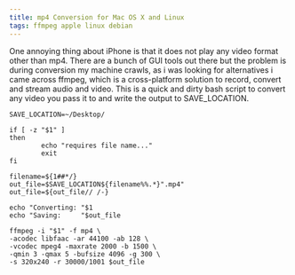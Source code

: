 ```yaml
---
title: mp4 Conversion for Mac OS X and Linux
tags: ffmpeg apple linux debian
---
```



One annoying thing about iPhone is that it does not play any video
format other than mp4. There are a bunch of GUI tools out there but the
problem is during conversion my machine crawls, as i was looking for
alternatives i came across ffmpeg, which is a cross-platform solution to
record, convert and stream audio and video. This is a quick and dirty
bash script to convert any video you pass it to and write the output to
SAVE_LOCATION.


    SAVE_LOCATION=~/Desktop/

    if [ -z "$1" ]
    then
            echo "requires file name..."
            exit
    fi

    filename=${1##*/}
    out_file=$SAVE_LOCATION${filename%%.*}".mp4"
    out_file=${out_file// /-}

    echo "Converting: "$1
    echo "Saving:     "$out_file

    ffmpeg -i "$1" -f mp4 \
    -acodec libfaac -ar 44100 -ab 128 \
    -vcodec mpeg4 -maxrate 2000 -b 1500 \
    -qmin 3 -qmax 5 -bufsize 4096 -g 300 \
    -s 320x240 -r 30000/1001 $out_file
